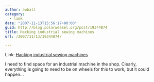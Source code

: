 ```yaml
---
author: awball
category:
  - link
date: "2007-11-13T15:56:17+00:00"
guid: http://blog.polarweasel.org/post/19344874
title: Hacking industrial sewing machines
url: /2007/11/13/19344874/

---
```

Link: [Hacking industrial sewing machines](http://www.ladyada.net/rant/2007/11/hacking-an-industrial-sewing-machine/)

I need to find space for an industrial machine in the shop. Clearly, everything is going to need to be on wheels for this to work, but it could happen…
